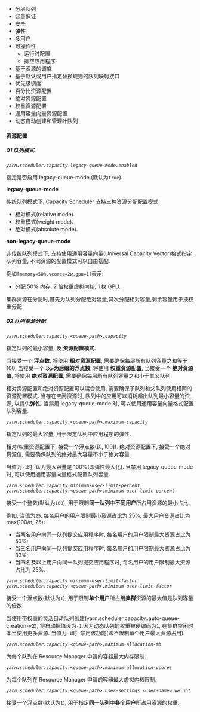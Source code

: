 
- 分层队列
- 容量保证
- 安全
- **弹性**
- 多用户
- 可操作性
	- 运行时配置
	- 排空应用程序
- 基于资源的调度
- 基于默认或用户指定替换规则的队列映射接口
- 优先级调度
- 百分比资源配置
- 绝对资源配置
- 权重资源配置
- 通用容量向量资源配置
- 动态自动创建和管理叶队列


#### 资源配置
##### 01 队列模式

*`yarn.scheduler.capacity.legacy-queue-mode.enabled`*

指定是否启用 legacy-queue-mode (默认为`true`).

**legacy-queue-mode**

传统队列模式下, Capacity Scheduler 支持三种资源分配配置模式:

- 相对模式(relative mode).
- 权重模式(weight mode).
- 绝对模式(absolute mode).

**non-legacy-queue-mode**

非传统队列模式下, 支持使用通用容量向量(Universal Capacity Vector)格式指定队列容量, 不同资源的配置模式可以自由搭配.

例如`[memory=50%,vcores=2w,gpu=1]`表示:

- 分配 50% 内存, 2 倍权重虚拟内核, 1 枚 GPU.

集群资源在分配时,首先为队列分配绝对容量,其次分配相对容量,剩余容量用于按权重分配.

##### 02 队列资源分配

*`yarn.scheduler.capacity.<queue-path>.capacity`*

指定队列的最小容量, 及 **资源配置模式**.

当接受一个 **浮点数**, 将使用 **相对资源配置**, 需要确保每层所有队列容量之和等于 100;
当接受一个 **以`w`为后缀的浮点数**, 将使用 **权重资源配置**;
当接受一个 **绝对资源值**, 将使用 **绝对资源配置**, 需要确保每层所有队列容量之和小于其父队列.

相对资源配置和绝对资源配置可以混合使用, 需要确保子队列和父队列使用相同的资源配置模式.
当存在空闲资源时, 队列中的应用可以消耗超出队列最小容量的资源, 以提供**弹性**.
当禁用 legacy-queue-mode 时, 可以使用通用容量向量格式配置队列容量.

*`yarn.scheduler.capacity.<queue-path>.maximum-capacity`*

指定队列的最大容量, 用于限定队列中应用程序的弹性.

相对/权重资源配置下, 接受一个浮点数($[0, 100]$).
绝对资源配置下, 接受一个绝对资源值, 需要确保队列的绝对最大容量不小于绝对容量.

当值为`-1`时, 认为最大容量是 100%(即弹性最大化).
当禁用 legacy-queue-mode 时, 可以使用通用容量向量格式配置队列容量.

*`yarn.scheduler.capacity.minimum-user-limit-percent`*
*`yarn.scheduler.capacity.<queue-path>.minimum-user-limit-percent`*

接受一个整数(默认为`100`), 用于限制**同一队列**中**不同用户**所占用资源的最小占比.

例如, 当值为`25`, 每名用户的用户限制最小资源占比为 25%, 最大用户资源占比为 max(100/n, 25):

- 当两名用户向同一队列提交应用程序时, 每名用户的用户限制最大资源占比为 50%;
- 当三名用户向同一队列提交应用程序时, 每名用户的用户限制最大资源占比为 33%;
- 当四名及以上用户向同一队列提交应用程序时, 每名用户的用户限制最大资源占比为 25%.


*`yarn.scheduler.capacity.minimum-user-limit-factor`*
*`yarn.scheduler.capacity.<queue-path>.minimum-user-limit-factor`*

接受一个浮点数(默认为`1`), 用于限制**单个用户**所占用**集群**资源的最大值是队列容量的倍数.

当使用带权重的灵活自动队列创建(yarn.scheduler.capacity..auto-queue-creation-v2), 将自动把值设为`-1`.因为动态队列的权重被硬编码为`1`, 在集群空闲时本当使用更多资源.
当值为`-1`时, 禁用该功能(即不限制单个用户最大资源占用).

*`yarn.scheduler.capacity.<queue-path>.maximum-allocation-mb`*

为每个队列在 Resource Manager 申请的容器最大内存限制.

*`yarn.scheduler.capacity.<queue-path>.maximum-allocation-vcores`*

为每个队列在 Resource Manager 申请的容器最大虚拟内核限制.

*`yarn.scheduler.capacity.<queue-path>.user-settings.<user-name>.weight`*

接受一个浮点数(默认为`1`), 用于指定**同一队列**中**各个用户**所占用资源的权重.
